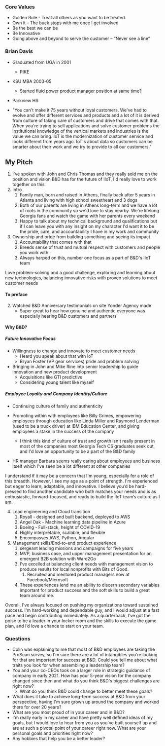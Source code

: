 ### Core Values
- Golden Rule - Treat all others as you want to be treated
- Own it – The buck stops with me once I get involved
- Be the best we can be
- Be Innovative
- Going above and beyond to serve the customer – “Never see a line”

### Brian Davis
- Graduated from UGA in 2001
	- PIKE
- KSU MBA 2003-05
	- Started fluid power product manager position at same time?
- Parkview HS

- "You can't make it 75 years without loyal customers. We've had to evolve and offer different services and products and a lot of it is derived from culture of taking care of customers and drive that comes with that. When you're trying to sell applications and solve customer problems the institutional knowledge of the vertical markets and industries is the value we can bring. IoT is the modernization of customer service and looks different from years ago. IoT's about data so customers can be smarter about their work and we try to provide to all our customers."


## My Pitch

1. I've spoken with John and Chris Thomas and they really sold me on the position and vision B&D has for the future of IIoT, I'd really love to work together on this
3. Intro
	1. Family man, born and raised in Athens, finally back after 5 years in Atlanta and living with high school sweetheart and 3 dogs
	2. Both of our parents are living in Athens long-term and we have a lot of roots in the community so we'd love to stay nearby. We're lifelong Georgia fans and watch the game with her parents every weekend
	3. Happy to talk about my technical background and qualifications but if I can leave you with any insight on my character I'd want it to be the pride, care, and accountability I have in my work and community
4. Ownership and pride from building something and seeing its impact
	1. Accountability that comes with that
	2. Breeds sense of trust and mutual respect with customers and people you work with
	3. Always harped on this, number one focus as a part of B&D's IIoT team

Love problem-solving and a good challenge, exploring and learning about new technologies, balancing innovative risks with proven solutions to meet customer needs

#### To preface
2. Watched B&D Anniversary testimonials on site Yonder Agency made
	- Super great to hear how genuine and authentic everyone was especially hearing B&D customers and partners 

#### Why B&D?
##### Future Innovative Focus
- Willingness to change and innovate to meet customer needs
	- Heard you speak about that with IoT
	- Bryan Foster (VP gear services) pride and problem solving
- Bringing in John and Mike Rine into senior leadership to guide innovation and new product development
	- Acquisitions like GTI predictive
	- Considering young talent like myself

##### Employee Loyalty and Company Identity/Culture
- Continuing culture of family and authenticity
- Promoting within with employees like Billy Grimes, empowering employees through education like Linda Miller and Raymond Lenderman (used to be a truck driver) at IBM Education Center, and giving employees a stake in the success of the company
	- I think this kind of culture of trust and growth isn't really present in most of the companies most Georgia Tech CS graduates seek out, and I'd love an opportunity to be a part of the B&D family

- HR manager Barbara seems really caring about employees and business itself which I've seen be a lot different at other companies

I understand if it may be a concern that I'm young, especially for a role of this breadth. However, I see my age as a point of strength. I'm experienced but eager to learn, adaptable, and innovative. I believe you’d be hard-pressed to find another candidate who both matches your needs and is as enthusiastic, forward-focused, and ready to build the IIoT team’s culture as I am.

4. Lead engineering and Cloud transition
	1. Royall - designed and built backend, deployed to AWS
	2. Angel Oak - Machine learning data pipeline in Azure
	3. Boeing - Full-stack, height of COVID-19
	4. Highly interpretable, scalable, and flexible
	5. Encompasses AWS, Python, Angular
6. Management skills/End-to-end product experience
	1. sergeant leading missions and campaigns for five years
	2. MVP, business case, and upper management presentation for an emergent B2B solution with Ware2Go
	3. I’ve excelled at balancing client needs with management vision to produce results for local nonprofits with Bits of Good. 
		1. Recruited and mentored product managers now at Facebook/Microsoft
	4. These experiences lend me an ability to discern secondary variables important for product success and the soft skills to build a great team around me.

Overall, I've always focused on pushing my organizations toward sustained success. I'm hard-working and dependable guy, and I would adjust at a fast pace and begin contributing immediately. As a quarterback, I’ve got the poise to be a leader in your locker room and the skills to execute the game plan, and I’d love a chance to start on your team.

### Questions
- Colin was explaining to me that most of B&D employees are taking the ProScan survey, so I'm sure there are a lot of intangibles you're looking for that are important for success at B&D. Could you tell me about what traits you look for when assembling a leadership team?
- You and your co-CEOs took on a larger role in strategic guidance of company in early 2021. How has your 5-year vision for the company changed since then and what do you think B&D's biggest challenges are right now?
	- What do you think B&D could change to better meet these goals?
- What does it take to achieve long-term success at B&D from your perspective, having I'm sure grown up around the company and worked there for over 20 years?
- What are you most proud of in your career and in B&D?
- I'm really early in my career and have pretty well defined ideas of my goals, but I would love to hear from you as you've built yourself up and are at such a pivotal point of your career right now. What are your personal goals and priorities right now?
- Any hobbies that help you be a better leader?